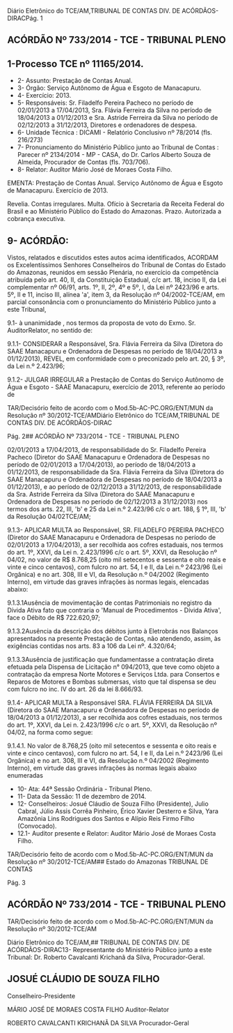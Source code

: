 Diário Eletrônico do TCE/AM,TRIBUNAL DE CONTAS DIV. DE ACÓRDÃOS-DIRACPág. 1

## ACÓRDÃO Nº 733/2014 - TCE - TRIBUNAL PLENO

## 1-Processo TCE nº 11165/2014.

- 2- Assunto: Prestação de Contas Anual.
- 3- Órgão: Serviço Autônomo de Água e Esgoto de Manacapuru.
- 4- Exercício: 2013.
- 5- Responsáveis: Sr. Filadelfo Pereira Pacheco no período de 02/01/2013 a 17/04/2013, Sra.  Flávia  Ferreira  da  Silva  no  período  de  18/04/2013  a  01/12/2013  e  Sra.  Astride Ferreira  da  Silva  no  período  de  02/12/2013  a  31/12/2013,  Diretores  e  ordenadores  de despesa.
- 6- Unidade Técnica : DICAMI - Relatório Conclusivo nº 78/2014 (fls. 216/273)
- 7-  Pronunciamento  do Ministério  Público  junto  ao Tribunal  de  Contas :  Parecer  nº 2134/2014 - MP - CASA, do Dr. Carlos Alberto Souza de Almeida, Procurador de Contas (fls. 703/706).
- 8- Relator: Auditor Mário José de Moraes Costa Filho.

EMENTA: Prestação de Contas Anual.  Serviço Autônomo  de  Água  e  Esgoto  de  Manacapuru. Exercício de 2013.

Revelia. Contas  irregulares. Multa.  Ofício à Secretaria  da  Receita  Federal  do  Brasil  e  ao Ministério  Pùblico  do  Estado  do  Amazonas. Prazo. Autorizada a cobrança executiva.

## 9- ACÓRDÃO:

Vistos, relatados e discutidos estes autos acima identificados,  ACORDAM os Excelentíssimos  Senhores  Conselheiros  do  Tribunal  de  Contas  do  Estado  do Amazonas, reunidos em sessão Plenária, no exercício da competência atribuída pelo art. 40, II, da Constituição Estadual, c/c art. 18, inciso II, da Lei complementar nº 06/91, arts. 1º,  II,  2º,  4º  e  5º,  I,  da  Lei  nº  2423/96  e  arts.  5º,  II  e  11,  inciso  III,  alínea  'a',  item  3,  da Resolução  nº  04/2002-TCE/AM, em parcial  consonância com  o  pronunciamento  do Ministério Público junto a este Tribunal,

9.1- à unanimidade , nos termos da proposta de voto do Exmo. Sr. AuditorRelator, no sentido de:

9.1.1- CONSIDERAR a Responsável, Sra. Flávia Ferreira da Silva (Diretora do SAAE  Manacapuru  e  Ordenadora  de  Despesas  no  período  de  18/04/2013  a 01/12/2013), REVEL, em conformidade com o preconizado pelo art. 20, § 3º, da Lei n.º 2.423/96;

9.1.2- JULGAR IRREGULAR a Prestação de Contas do Serviço Autônomo de  Água  e  Esgoto  -  SAAE  Manacapuru,  exercício  de  2013,  referente  ao  período  de

TAR/Decisório feito de acordo com o Mod.5b-AC-PC.ORG/ENT/MUN da Resolução nº 30/2012-TCE/AMDiário Eletrônico do TCE/AM,TRIBUNAL DE CONTAS DIV. DE ACÓRDÃOS-DIRAC

Pág. 2## ACÓRDÃO Nº 733/2014 - TCE - TRIBUNAL PLENO

02/01/2013  a 17/04/2013, de responsabilidade do Sr. Filadelfo Pereira Pacheco (Diretor do SAAE  Manacapuru  e  Ordenadora  de  Despesas  no  período  de  02/01/2013  a 17/04/2013), ao período de 18/04/2013 a 01/12/2013, de responsabilidade da Sra. Flávia Ferreira da Silva (Diretora do SAAE Manacapuru e Ordenadora de Despesas no período de 18/04/2013 a 01/12/2013), e ao período de 02/12/2013 a 31/12/2013, de responsabilidade  da  Sra.  Astride  Ferreira  da  Silva  (Diretora  do  SAAE  Manacapuru  e Ordenadora de Despesas no período de 02/12/2013 a 31/12/2013) nos termos dos arts. 22,  III,  'b'  e  25  da  Lei  n.º  2.423/96  c/c  o  art.  188,  §  1º,  III,  'b'  da  Resolução  04/02TCE/AM;

9.1.3- APLICAR  MULTA ao  Responsável, SR.  FILADELFO  PEREIRA PACHECO (Diretor  do  SAAE  Manacapuru  e  Ordenadora  de  Despesas  no  período  de 02/01/2013 a  17/04/2013), a ser recolhida aos cofres estaduais, nos termos do art. 1º, XXVI, da Lei n. 2.423/1996 c/c o art. 5º,  XXVI,  da Resolução nº 04/02, no  valor de R$ 8.768,25 (oito mil setecentos e sessenta e oito reais e vinte e cinco centavos), com fulcro no art. 54, I e II, da Lei n.º 2423/96 (Lei Orgânica) e no art. 308, III e VI, da Resolução n.º 04/2002  (Regimento  Interno), em  virtude das  graves  infrações às normas  legais, elencadas abaixo:

9.1.3.1Ausência de movimentação de contas Patrimoniais no registro da Dívida Ativa fato que contraria o 'Manual de Procedimentos  - Dívida  Ativa', face o Débito de R$ 722.620,97;

9.1.3.2Ausência  da  descrição  dos  débitos  junto  à  Eletrobrás  nos Balanços  apresentados  na  presente  Prestação  de  Contas,  não  atendendo,  assim,  às exigências contidas nos arts. 83 a 106 da Lei nº. 4.320/64;

9.1.3.3Ausência  de  justificação  que  fundamentasse  a  contratação direta efetuada  pela  Dispensa  de  Licitação  n°  094/2013,  que  teve  como  objeto  a contratação da empresa Norte  Motores e Serviços Ltda. para Consertos e Reparos de Motores e Bombas submersas, visto que tal dispensa se deu com fulcro no inc. IV do art. 26 da lei 8.666/93.

9.1.4- APLICAR  MULTA à  Responsável SRA.  FLÁVIA  FERREIRA  DA SILVA (Diretora  do  SAAE  Manacapuru  e  Ordenadora  de  Despesas  no  período  de 18/04/2013 a  01/12/2013), a ser recolhida aos cofres estaduais, nos termos do art. 1º, XXVI, da Lei n. 2.423/1996 c/c o art. 5º, XXVI, da Resolução nº 04/02, na forma como segue:

9.1.4.1. No valor de 8.768,25 (oito mil setecentos e sessenta e oito reais  e  vinte  e  cinco  centavos),  com  fulcro  no  art.  54,  I  e  II,  da  Lei  n.º  2423/96  (Lei Orgânica) e no art. 308, III e VI, da Resolução n.º 04/2002 (Regimento Interno), em virtude das graves infrações às normas legais abaixo enumeradas

- 10- Ata: 44ª Sessão Ordinária - Tribunal Pleno.
- 11- Data da Sessão: 11 de dezembro de 2014.
- 12- Conselheiros: Josué Cláudio de Souza Filho (Presidente), Julio Cabral,  Júlio Assis Corrêa Pinheiro, Érico Xavier Desterro e Silva, Yara Amazônia Lins Rodrigues dos Santos e Alípio Reis Firmo Filho (Convocado).
- 12.1- Auditor presente e Relator: Auditor Mário José de Moraes Costa Filho.

TAR/Decisório feito de acordo com o Mod.5b-AC-PC.ORG/ENT/MUN da Resolução nº 30/2012-TCE/AM## Estado do Amazonas TRIBUNAL DE CONTAS

Pág. 3

## ACÓRDÃO Nº 733/2014 - TCE - TRIBUNAL PLENO

TAR/Decisório feito de acordo com o Mod.5b-AC-PC.ORG/ENT/MUN da Resolução nº 30/2012-TCE/AM

Diário Eletrônico do TCE/AM,## TRIBUNAL DE CONTAS DIV. DE ACÓRDÃOS-DIRAC13- Representante do Ministério Público junto a este Tribunal: Dr. Roberto Cavalcanti Krichanã da Silva, Procurador-Geral.

## JOSUÉ CLÁUDIO DE SOUZA FILHO

Conselheiro-Presidente

MÁRIO JOSÉ DE MORAES COSTA FILHO Auditor-Relator

ROBERTO CAVALCANTI KRICHANÃ DA SILVA Procurador-Geral
